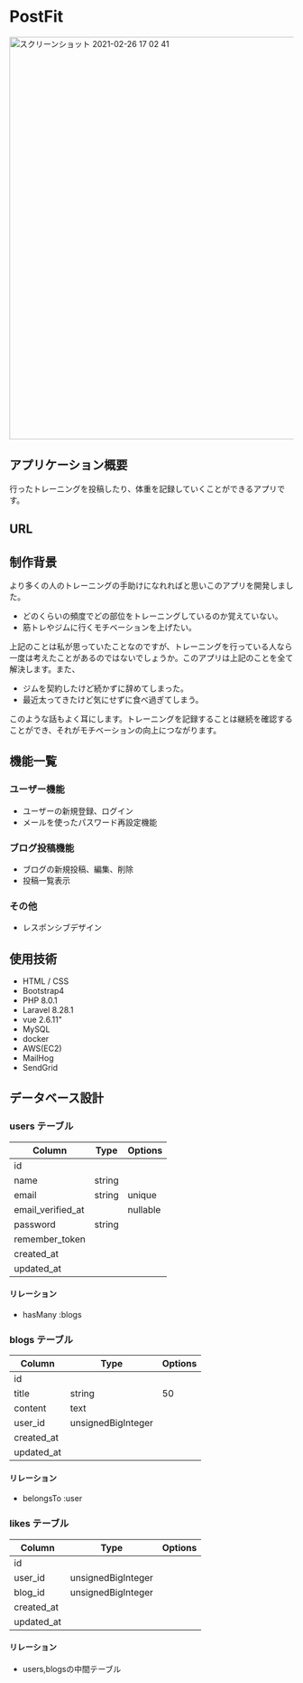 # PostFit

<img width="712" alt="スクリーンショット 2021-02-26 17 02 41" src="https://user-images.githubusercontent.com/71067058/109457947-34411000-7a9f-11eb-9f1e-e6bc434e2830.png">

## アプリケーション概要

行ったトレーニングを投稿したり、体重を記録していくことができるアプリです。

## URL

## 制作背景

より多くの人のトレーニングの手助けになれればと思いこのアプリを開発しました。

- どのくらいの頻度でどの部位をトレーニングしているのか覚えていない。
- 筋トレやジムに行くモチベーションを上げたい。

上記のことは私が思っていたことなのですが、トレーニングを行っている人なら一度は考えたことがあるのではないでしょうか。このアプリは上記のことを全て解決します。また、

- ジムを契約したけど続かずに辞めてしまった。
- 最近太ってきたけど気にせずに食べ過ぎてしまう。

このような話もよく耳にします。トレーニングを記録することは継続を確認することができ、それがモチベーションの向上につながります。

## 機能一覧

### ユーザー機能

- ユーザーの新規登録、ログイン
- メールを使ったパスワード再設定機能

### ブログ投稿機能

- ブログの新規投稿、編集、削除
- 投稿一覧表示

### その他

- レスポンシブデザイン

## 使用技術

- HTML / CSS
- Bootstrap4
- PHP 8.0.1
- Laravel 8.28.1
- vue 2.6.11"
- MySQL
- docker
- AWS(EC2)
- MailHog
- SendGrid

## データベース設計

### users テーブル

| Column             | Type    | Options                    |
| ------------------ | ------- | -------------------------- |
| id                 |         |                            |
| name               | string  |                            |
| email              | string  | unique                     |
| email_verified_at  |         | nullable                   |
| password           | string  |                            |
| remember_token     |         |                            |
| created_at         |         |                            |
| updated_at         |         |                            |

#### リレーション

- hasMany :blogs

### blogs テーブル

| Column               | Type               | Options           |
| -------------------- | ------------------ | ----------------- |
| id                   |                    |                   |
| title                | string             | 50                |
| content              | text               |                   |
| user_id              | unsignedBigInteger |                   |
| created_at           |                    |                   |
| updated_at           |                    |                   |

#### リレーション

- belongsTo :user

### likes テーブル

| Column               | Type               | Options           |
| -------------------- | ------------------ | ----------------- |
| id                   |                    |                   |
| user_id              | unsignedBigInteger |                   |
| blog_id              | unsignedBigInteger |                   |
| created_at           |                    |                   |
| updated_at           |                    |                   |

#### リレーション

- users,blogsの中間テーブル
